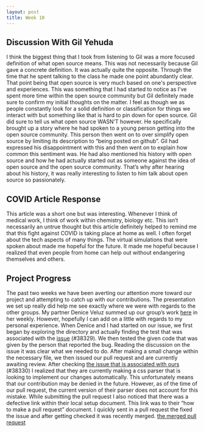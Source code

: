 ```yaml
---
layout: post
title: Week 10
---
```


## Discussion With Gil Yehuda
I think the biggest thing that I took from listening to Gil was a  more focused definition of what open source means.
This was not necessarily because Gil gave a concrete definition. It was actually quite the opposite. 
Through the time that he spent talking to the class he made one point abundantly clear. 
That point being that open source is very much based on one's perspective and experiences. 
This was something that I had started to notice as I’ve spent more time within the open source community but Gil definitely made sure to confirm my initial thoughts on the matter. 
I feel as though we as people constantly look for a solid definition or classification for things we interact with but something like that is hard to pin down for open source. 
Gil did sure to tell us what open source WASN’T however. 
He specifically brought up a story where he had spoken to a young person getting into the open source community. 
This person then went on to over simplify open source by limiting its description to “being posted on github”. 
Gil had expressed his disappointment with this and then went on to explain how common this sentiment was. 
He had also mentioned his history with open source and how he had actually started out as someone against the idea of open source and the open source community. 
That’s why after hearing about his history, it was really interesting to listen to him talk about open source so passionately.  

## COVID Article Response
This article was a short one but was interesting. Whenever I think of medical work, I think of work within chemistry, biology etc. 
This isn’t necessarily an untrue thought but this article definitely helped to remind me that this fight against COVID is taking place at home as well.
I often forget about the tech aspects of many things. The virtual simulations that were spoken about made me hopeful for the future.
It made me hopeful because I realized that even people from home can help out without endangering themselves and others.

## Project Progress
The past two weeks we have been averting our attention more toward our project and attempting to catch up with our contributions.
The presentation we set up really did help me see exactly where we were with regards to the other groups.
My partner Denice Veluz summed up our group’s work [here](https://github.com/hunter-college-ossd-spr-2020/deniceysv-weekly/blob/gh-pages/_posts/2020-04-19-week10.md)  in her weekly.
However, hopefully I can add on a little with regards to my personal experience. When Denice and I had started on our issue, we first began by exploring the directory and actually finding the test that was associated with the [issue](https://github.com/freeCodeCamp/freeCodeCamp/issues/38329) (#38329).
We then tested the given code that was given by the person that reported the bug.
Reading the discussion on the issue it was clear what we needed to do.
After making a small change within the necessary file, we then issued our pull request and are currently awaiting review.
After checking [the issue that is associated with ours](https://github.com/freeCodeCamp/freeCodeCamp/pull/38330) (#38330) I realized that they are currently making a css parser that is looking to implement our changes automatically.
This unfortunately means that our contribution may be denied in the future.
However, as of the time of our pull request, the current version of their parser does not account for this mistake.
While submitting the pull request I also noticed that there was a defective link within their local setup document.
This link was to their “how to make a pull request” document.
I quickly sent in a pull request the fixed the issue and after getting checked it was recently merged. [the merged pull request](https://github.com/freeCodeCamp/freeCodeCamp/pull/38577)  
